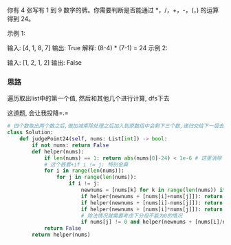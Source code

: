 你有 4 张写有 1 到 9 数字的牌。你需要判断是否能通过 *，/，+，-，(，) 的运算得到 24。

示例 1:

输入: [4, 1, 8, 7]
输出: True
解释: (8-4) * (7-1) = 24
示例 2:

输入: [1, 2, 1, 2]
输出: False

### 思路

遍历取出list中的第一个值, 然后和其他几个进行计算, dfs下去

这道题, 会让我投降=.=

```python
# 四个数取出两个数之后,做加减乘除处理之后加入到原数组中会剩下三个数,递归交给下一层去处理
class Solution:
    def judgePoint24(self, nums: List[int]) -> bool:
        if not nums: return False
        def helper(nums):
            if len(nums) == 1: return abs(nums[0]-24) < 1e-6 # 这里消除 /法之后产生的float影响
            # 这个嵌套+if i != j: 特别金典
            for i in range(len(nums)):
                for j in range(len(nums)):
                    if i != j:
                        newnums = [nums[k] for k in range(len(nums)) if i != k != j] # 这里取出nums里不是i跟j的数
                        if helper(newnums + [nums[i]+nums[j]]): return True
                        if helper(newnums + [nums[i]-nums[j]]): return True
                        if helper(newnums + [nums[i]*nums[j]]): return True
                        # 除法情况就需要考虑下分母不能为0的情况
                        if nums[j] != 0 and helper(newnums + [nums[i]/nums[j]]): return True
            return False
        return helper(nums)
```

